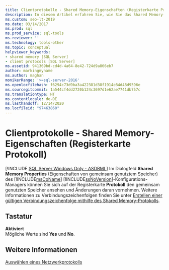 ```yaml
---
title: Clientprotokolle - Shared Memory-Eigenschaften (Registerkarte Protokoll)
description: In diesem Artikel erfahren Sie, wie Sie das Shared Memory-Protokoll über die Registerkarte „Protokoll“ des Dialogfelds für Eigenschaften für Shared Memory im Microsoft SQL Server-Konfigurations-Manager aktivieren oder deaktivieren.
ms.custom: seo-lt-2019
ms.date: 03/14/2017
ms.prod: sql
ms.prod_service: sql-tools
ms.reviewer: ''
ms.technology: tools-other
ms.topic: conceptual
helpviewer_keywords:
- shared memory [SQL Server]
- client protocols [SQL Server]
ms.assetid: 941369bd-cd4d-4a64-8e42-724d9a866eb7
author: markingmyname
ms.author: maghan
monikerRange: '>=sql-server-2016'
ms.openlocfilehash: f6294c73d9ba3a422381d38f1914e84d48d9596e
ms.sourcegitcommit: 1a544cf4dd2720b124c3697d1e62ae7741db757c
ms.translationtype: HT
ms.contentlocale: de-DE
ms.lasthandoff: 12/14/2020
ms.locfileid: "97463860"
---
```

# <a name="client-protocols---shared-memory-properties-protocol-tab"></a>Clientprotokolle - Shared Memory-Eigenschaften (Registerkarte Protokoll)
[!INCLUDE [SQL Server Windows Only - ASDBMI ](../../includes/applies-to-version/sql-windows-only-asdbmi.md)]
  Im Dialogfeld **Shared Memory Properties** (Eigenschaften von gemeinsam genutztem Speicher) des [!INCLUDE[msCoName](../../includes/msconame-md.md)] [!INCLUDE[ssNoVersion](../../includes/ssnoversion-md.md)]-Konfigurations-Managers können Sie sich auf der Registerkarte **Protokoll** den gemeinsam genutzten Speicher ansehen und Änderungen daran vornehmen. Weitere Informationen zu Verbindungszeichenfolgen finden Sie unter [Erstellen einer gültigen Verbindungszeichenfolge mithilfe des Shared Memory-Protokolls](../../tools/configuration-manager/creating-a-valid-connection-string-using-shared-memory-protocol.md).  
  
## <a name="options"></a>Tastatur  
 **Aktiviert**  
 Mögliche Werte sind **Yes** und **No**.  
  
## <a name="see-also"></a>Weitere Informationen  
 [Auswählen eines Netzwerkprotokolls](/previous-versions/sql/sql-server-2016/ms187892(v=sql.130))  
  
